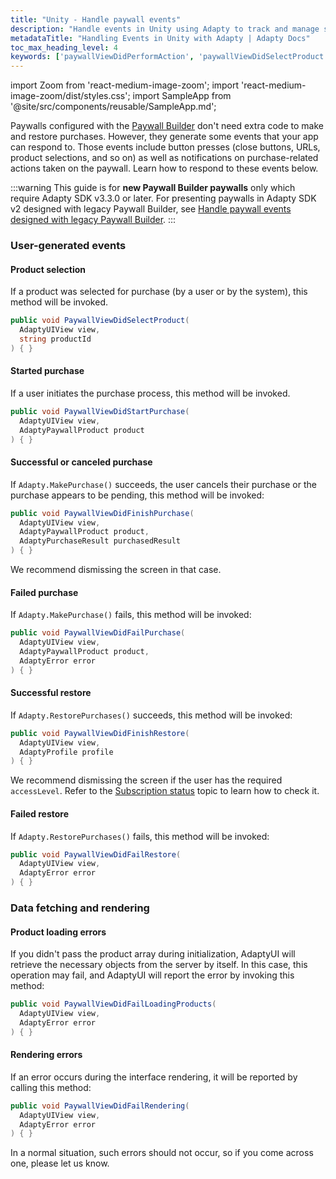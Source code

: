 ```yaml
---
title: "Unity - Handle paywall events"
description: "Handle events in Unity using Adapty to track and manage subscriptions."
metadataTitle: "Handling Events in Unity with Adapty | Adapty Docs"
toc_max_heading_level: 4
keywords: ['paywallViewDidPerformAction', 'paywallViewDidSelectProduct', 'paywallViewDidStartPurchase', 'paywallViewDidFinishPurchase', 'paywallViewDidFailPurchase', 'paywallViewDidFinishRestore', 'paywallViewDidFailRestore', 'paywallViewDidFailLoadingProducts', 'paywallViewDidFailRendering']
---
```


import Zoom from 'react-medium-image-zoom';
import 'react-medium-image-zoom/dist/styles.css';
import SampleApp from '@site/src/components/reusable/SampleApp.md'; 

Paywalls configured with the [Paywall Builder](adapty-paywall-builder) don't need extra code to make and restore purchases. However, they generate some events that your app can respond to. Those events include button presses (close buttons, URLs, product selections, and so on) as well as notifications on purchase-related actions taken on the paywall. Learn how to respond to these events below.

:::warning
This guide is for **new Paywall Builder paywalls** only which require Adapty SDK v3.3.0 or later. For presenting paywalls in Adapty SDK v2 designed with legacy Paywall Builder, see [Handle paywall events designed with legacy Paywall Builder](react-native-handling-events-legacy).
:::

<SampleApp />

### User-generated events

#### Product selection

If a product was selected for purchase (by a user or by the system), this method will be invoked.

```csharp showLineNumbers title="Unity"
public void PaywallViewDidSelectProduct(
  AdaptyUIView view, 
  string productId
) { }
```

#### Started purchase

If a user initiates the purchase process, this method will be invoked.

```csharp showLineNumbers title="Unity"
public void PaywallViewDidStartPurchase(
  AdaptyUIView view, 
  AdaptyPaywallProduct product
) { }
```

#### Successful or canceled purchase

If `Adapty.MakePurchase()` succeeds, the user cancels their purchase or the purchase appears to be pending, this method will be invoked:

```csharp showLineNumbers title="Unity"
public void PaywallViewDidFinishPurchase(
  AdaptyUIView view, 
  AdaptyPaywallProduct product, 
  AdaptyPurchaseResult purchasedResult
) { }
```

We recommend dismissing the screen in that case.

#### Failed purchase

If `Adapty.MakePurchase()` fails, this method will be invoked:

```csharp showLineNumbers title="Unity"
public void PaywallViewDidFailPurchase(
  AdaptyUIView view, 
  AdaptyPaywallProduct product, 
  AdaptyError error
) { }
```

#### Successful restore

If `Adapty.RestorePurchases()` succeeds, this method will be invoked:

```csharp showLineNumbers title="Unity"
public void PaywallViewDidFinishRestore(
  AdaptyUIView view, 
  AdaptyProfile profile
) { }
```

We recommend dismissing the screen if the user has the required `accessLevel`. Refer to the [Subscription status](subscription-status) topic to learn how to check it.

#### Failed restore

If `Adapty.RestorePurchases()` fails, this method will be invoked:

```csharp showLineNumbers title="Unity"
public void PaywallViewDidFailRestore(
  AdaptyUIView view, 
  AdaptyError error
) { }
```

### Data fetching and rendering

#### Product loading errors

If you didn't pass the product array during initialization, AdaptyUI will retrieve the necessary objects from the server by itself. In this case, this operation may fail, and AdaptyUI will report the error by invoking this method:

```csharp showLineNumbers title="Unity"
public void PaywallViewDidFailLoadingProducts(
  AdaptyUIView view, 
  AdaptyError error
) { }
```

#### Rendering errors

If an error occurs during the interface rendering, it will be reported by calling this method:

```csharp showLineNumbers title="Unity"
public void PaywallViewDidFailRendering(
  AdaptyUIView view, 
  AdaptyError error
) { }
```

In a normal situation, such errors should not occur, so if you come across one, please let us know.